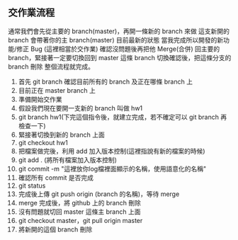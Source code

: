 ## 交作業流程

通常我們會先從主要的 branch(master)，再開一條新的 branch 來做
這支新開的 branch 會帶著你的主 branch(master) 目前最新的狀態
當我完成所以開發的新功能/修正 Bug (這裡相當於交作業) 確認沒問題後再把他 Merge(合併)
回主要的 branch，緊接著一定要切換回到 master 這條 branch 切換確認後，把這條分支的 branch 刪除
整個流程就完成。

1. 首先 git branch 確認目前所有的 branch 及正在哪條 branch 上
2. 目前正在 master branch 上
3. 準備開始交作業
4. 假設我們現在要開一支新的 branch 叫做 hw1
5. git branch hw1(下完這個指令後，就建立完成，若不確定可以 git branch 再檢查一下)
6. 緊接著切換到新的 branch 上面
7. git checkout hw1
8. 把檔案做完後，利用 add 加入版本控制(這裡指說有新的檔案的時候)
9. git add . (將所有檔案加入版本控制)
10. git commit -m "這裡放你log檔裡面顯示的名稱，使用語意化的名稱"
11. 確認所有 commit 是否完成
12. git status
13. 完成後上傳 git push origin (branch 的名稱)，等待 merge
14. merge 完成後，將 github 上的 branch 刪除
15. 沒有問題就切回 master 這條主 branch 上面
16. git checkout master，git pull origin master
17. 將新開的這個 branch 刪除